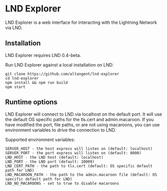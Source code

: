 # LND Explorer

LND Explorer is a web interface for interacting with the Lightning Network via LND.

## Installation

LND Explorer requires LND 0.4-beta.

Run LND Explorer against a local installation on LND:

```
git clone https://github.com/altangent/lnd-explorer
cd lnd-explorer
npm install && npm run build
npm start
```

## Runtime options

LND Explorer will connect to LND via localhost on the default port. It will use the default OS specific paths for the tls.cert and admin.macaroon. If you have modified the port, file paths, or are not using macaroons, you can use environment variables to drive the connection to LND.

Supported environment variables:

```
SERVER_HOST - the host express will listen on (default: localhost)
SERVER_PORT - the port express will listen on (default: 8000)
LND_HOST - the LND host (default: localhost)
LND_PORT - the LND port (default: 10009)
LND_CERT_PATH - the path to tls.cert (default: OS specific default path for LND)
LND_MACAROON_PATH - the path to the admin.macaroon file (default: OS specific default path for LND)
LND_NO_MACAROONS - set to true to disable macaroons
```

